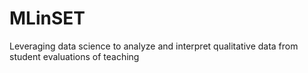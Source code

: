 # MLinSET
Leveraging data science to analyze and interpret qualitative data from student evaluations of teaching
